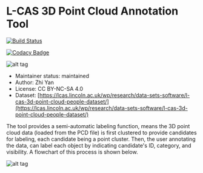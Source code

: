 # L-CAS 3D Point Cloud Annotation Tool #

[![Build Status](https://travis-ci.org/yzrobot/cloud_annotation_tool.svg?branch=master)](https://travis-ci.org/yzrobot/cloud_annotation_tool)

[![Codacy Badge](https://api.codacy.com/project/badge/Grade/ecd31982b8ef4e21b096d7ded0979bb8)](https://www.codacy.com/app/yzrobot/cloud_annotation_tool?utm_source=github.com&amp;utm_medium=referral&amp;utm_content=yzrobot/cloud_annotation_tool&amp;utm_campaign=Badge_Grade)

![alt tag](https://github.com/LCAS/cloud_annotation_tool/blob/master/images/screenshot.png)

* Maintainer status: maintained
* Author: Zhi Yan
* License: CC BY-NC-SA 4.0
* Dataset: [https://lcas.lincoln.ac.uk/wp/research/data-sets-software/l-cas-3d-point-cloud-people-dataset/](https://lcas.lincoln.ac.uk/wp/research/data-sets-software/l-cas-3d-point-cloud-people-dataset/)

The tool provides a semi-automatic labeling function, means the 3D point cloud data (loaded from the PCD file) is first clustered to provide candidates for labeling, each candidate being a point cluster. Then, the user annotating the data, can label each object by indicating candidate's ID, category, and visibility. A flowchart of this process is shown below.

![alt tag](https://github.com/LCAS/cloud_annotation_tool/blob/master/images/flowchart.png)

